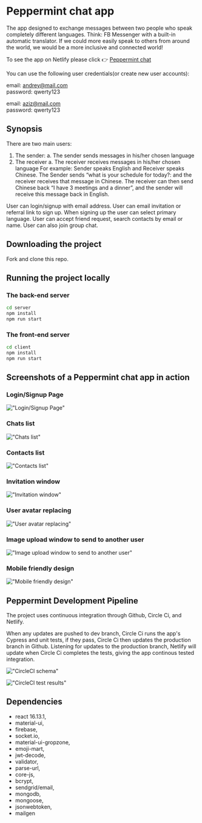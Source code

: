 # Peppermint chat app

The app designed to exchange messages between two people who speak completely different languages. Think: FB Messenger with a built-in automatic translator. If we could more easily speak to others from around the world, we would be a more inclusive and connected world!

To see the app on Netlify please click 👉 [Peppermint chat](https://peppermint-chat.netlify.app)

You can use the following user credentials(or create new user accounts):

email: andrey@mail.com<br />
password: qwerty123

email: aziz@mail.com<br />
password: qwerty123

## Synopsis

There are two main users:
1. The sender:
  a. The sender sends messages in his/her chosen language
2. The receiver
  a. The receiver receives messages in his/her chosen language
  For example: Sender speaks English and Receiver speaks Chinese. The Sender sends “what is your schedule for today?: and the receiver receives that message in Chinese. The receiver can then send Chinese back “I have 3 meetings and a dinner”, and the sender will receive this message back in English.

User can login/signup with email address. User can email invitation or referral link to sign up. When signing up the user can select primary language. User can accept friend request, search contacts by email or name. User can also join group chat.

## Downloading the project

Fork and clone this repo.

## Running the project locally

### The back-end server

```sh
cd server
npm install
npm run start
```
### The front-end server

```sh
cd client
npm install
npm run start
```

## Screenshots of a Peppermint chat app in action

### Login/Signup Page

!["Login/Signup Page"](https://github.com/hatchways/team-peppermint/blob/add-readme/client/public/images/signup-page.png?raw=true)

### Chats list

!["Chats list"](https://github.com/hatchways/team-peppermint/blob/add-readme/client/public/images/chats.png?raw=true)

### Contacts list

!["Contacts list"](https://github.com/hatchways/team-peppermint/blob/add-readme/client/public/images/contacts.png?raw=true)

### Invitation window

!["Invitation window"](https://github.com/hatchways/team-peppermint/blob/add-readme/client/public/images/invitation-window.png?raw=true)

### User avatar replacing

!["User avatar replacing"](https://github.com/hatchways/team-peppermint/blob/add-readme/client/public/images/user-image-replace-window.png?raw=true)

### Image upload window to send to another user

!["Image upload window to send to another user"](https://github.com/hatchways/team-peppermint/blob/add-readme/client/public/images/upload-window.png?raw=true)

### Mobile friendly design

!["Mobile friendly design"](https://github.com/hatchways/team-peppermint/blob/add-readme/client/public/images/mobile-friendly-design.png?raw=true)

## Peppermint Development Pipeline

The project uses continuous integration through Github, Circle Ci, and Netlify.

When any updates are pushed to dev branch, Circle Ci runs the app's Cypress and unit tests, if they pass, Circle Ci then updates the production branch in Github. Listening for updates to the production branch, Netlify will update when Circle Ci completes the tests, giving the app continous tested integration.

!["CircleCI schema"](https://github.com/hatchways/team-peppermint/blob/dev/client/public/images/cicle.png?raw=true)

!["CircleCI test results"](https://github.com/hatchways/team-peppermint/blob/dev/client/public/images/cirlceci-test.png?raw=true)

## Dependencies

- react 16.13.1,
- material-ui,
- firebase,
- socket.io,
- material-ui-gropzone,
- emoji-mart,
- jwt-decode,
- validator,
- parse-url,
- core-js,
- bcrypt,
- sendgrid/email,
- mongodb,
- mongoose,
- jsonwebtoken,
- mailgen